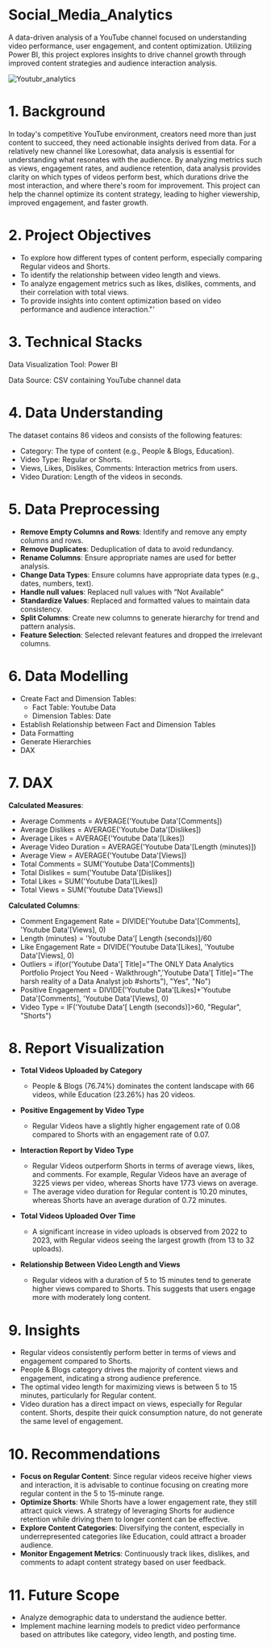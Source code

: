 # Social_Media_Analytics
A data-driven analysis of a YouTube channel focused on understanding video performance, user engagement, and content optimization. Utilizing Power BI, this project explores insights to drive channel growth through improved content strategies and audience interaction analysis.

![Youtubr_analytics](https://github.com/user-attachments/assets/388a3691-d57d-4c44-9b70-385d7a45a193)


# 1. Background
In today's competitive YouTube environment, creators need more than just content to succeed, they need actionable insights derived from data. For a relatively new channel like Loresowhat, data analysis is essential for understanding what resonates with the audience. By analyzing metrics such as views, engagement rates, and audience retention, data analysis provides clarity on which types of videos perform best, which durations drive the most interaction, and where there's room for improvement. This project can help the channel optimize its content strategy, leading to higher viewership, improved engagement, and faster growth.

# 2. Project Objectives
- To explore how different types of content perform, especially comparing Regular videos and Shorts.
- To identify the relationship between video length and views.
- To analyze engagement metrics such as likes, dislikes, comments, and their correlation with total views.
- To provide insights into content optimization based on video performance and audience interaction."'

# 3. Technical Stacks

Data Visualization Tool: Power BI

Data Source: CSV containing YouTube channel data

# 4. Data Understanding
The dataset contains 86 videos and consists of the following features:
- Category: The type of content (e.g., People & Blogs, Education).
- Video Type: Regular or Shorts.
- Views, Likes, Dislikes, Comments: Interaction metrics from users.
- Video Duration: Length of the videos in seconds.

# 5. Data Preprocessing

- **Remove Empty Columns and Rows**: Identify and remove any empty columns and rows.
- **Remove Duplicates**: Deduplication of data to avoid redundancy.
- **Rename Columns**: Ensure appropriate names are used for better analysis.
- **Change Data Types**: Ensure columns have appropriate data types (e.g., dates, numbers, text).
- **Handle null values**: Replaced null values with “Not Available”
- **Standardize Values**: Replaced and formatted values to maintain data consistency.
- **Split Columns**: Create new columns to generate hierarchy for trend and pattern analysis.
- **Feature Selection**: Selected relevant features and dropped the irrelevant columns.

# 6. Data Modelling

- Create Fact and Dimension Tables:
  - Fact Table: Youtube Data
  - Dimension Tables: Date
- Establish Relationship between Fact and Dimension Tables
- Data Formatting
- Generate Hierarchies
- DAX

# 7. DAX
**Calculated Measures**:
- Average Comments = AVERAGE('Youtube Data'[Comments])
- Average Dislikes = AVERAGE('Youtube Data'[Dislikes])
- Average Likes = AVERAGE('Youtube Data'[Likes])
- Average Video Duration = AVERAGE('Youtube Data'[Length (minutes)])
- Average View = AVERAGE('Youtube Data'[Views])
- Total Comments = SUM('Youtube Data'[Comments])
- Total Dislikes = sum('Youtube Data'[Dislikes])
- Total Likes = SUM('Youtube Data'[Likes])
- Total Views = SUM('Youtube Data'[Views])

**Calculated Columns**:
- Comment Engagement Rate = DIVIDE('Youtube Data'[Comments], 'Youtube Data'[Views], 0)
- Length (minutes) = 'Youtube Data'[ Length (seconds)]/60
- Like Engagement Rate = DIVIDE('Youtube Data'[Likes], 'Youtube Data'[Views], 0)
- Outliers = if(or('Youtube Data'[ Title]="The ONLY Data Analytics Portfolio Project You Need - Walkthrough",'Youtube Data'[ Title]="The harsh reality of a Data Analyst job #shorts"), "Yes", "No")
- Positive Engagement = DIVIDE('Youtube Data'[Likes]+'Youtube Data'[Comments], 'Youtube Data'[Views], 0)
- Video Type = IF('Youtube Data'[ Length (seconds)]>60, "Regular", "Shorts")

# 8. Report Visualization
- **Total Videos Uploaded by Category**
    - People & Blogs (76.74%) dominates the content landscape with 66 videos, while Education (23.26%) has 20 videos.
      
- **Positive Engagement by Video Type**
    - Regular Videos have a slightly higher engagement rate of 0.08 compared to Shorts with an engagement rate of 0.07.
      
- **Interaction Report by Video Type**
    - Regular Videos outperform Shorts in terms of average views, likes, and comments. For example, Regular Videos have an average of 3225 views per video, whereas Shorts have 1773 views on average.
    - The average video duration for Regular content is 10.20 minutes, whereas Shorts have an average duration of 0.72 minutes.
      
- **Total Videos Uploaded Over Time**
    - A significant increase in video uploads is observed from 2022 to 2023, with Regular videos seeing the largest growth (from 13 to 32 uploads).
  
- **Relationship Between Video Length and Views**
    - Regular videos with a duration of 5 to 15 minutes tend to generate higher views compared to Shorts. This suggests that users engage more with moderately long content.

# 9. Insights
- Regular videos consistently perform better in terms of views and engagement compared to Shorts.
- People & Blogs category drives the majority of content views and engagement, indicating a strong audience preference.
- The optimal video length for maximizing views is between 5 to 15 minutes, particularly for Regular content.
- Video duration has a direct impact on views, especially for Regular content. Shorts, despite their quick consumption nature, do not generate the same level of engagement.

# 10. Recommendations
- **Focus on Regular Content**: Since regular videos receive higher views and interaction, it is advisable to continue focusing on creating more regular content in the 5 to 15-minute range.
- **Optimize Shorts**: While Shorts have a lower engagement rate, they still attract quick views. A strategy of leveraging Shorts for audience retention while driving them to longer content can be effective.
- **Explore Content Categories**: Diversifying the content, especially in underrepresented categories like Education, could attract a broader audience.
- **Monitor Engagement Metrics**: Continuously track likes, dislikes, and comments to adapt content strategy based on user feedback.

# 11. Future Scope
- Analyze demographic data to understand the audience better.
- Implement machine learning models to predict video performance based on attributes like category, video length, and posting time.
